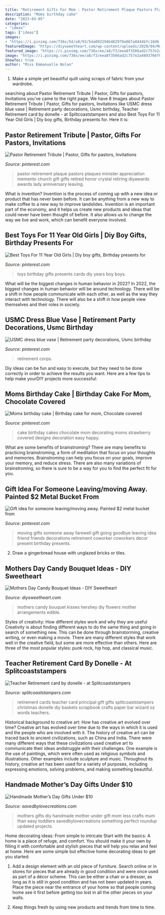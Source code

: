 ```yaml
---
title: "Retirement Gifts For Mom : Pastor Retirement Plaque Pastors Plaques Minister Appreciation Memento Church Gift Gifts Retired Honor Crystal Retiring Diyawards Awards Lady Anniversary Leaving"
description: "Moms birthday cake"
date: "2023-03-05"
categories:
- "ideas"
tags: ["ideas"]
images:
- "https://i.pinimg.com/736x/5d/a0/93/5da093294b482979a067a8444bfc18d6.jpg"
featuredImage: "https://diysweetheart.com/wp-content/uploads/2020/04/Mothers-Day-Candy-Bouquet-Ideas-8.jpg"
featured_image: "https://i.pinimg.com/736x/ee/a8/f3/eea8f3566ad2c757e2a4893766f06609.jpg"
image: "https://i.pinimg.com/736x/ee/a8/f3/eea8f3566ad2c757e2a4893766f06609.jpg"
ShowToc: true
author: "Miss Emmanuelle Nolan"
---
```



1. Make a simple yet beautiful quilt using scraps of fabric from your wardrobe.

	

		
searching about Pastor Retirement Tribute | Pastor, Gifts for pastors, Invitations you've came to the right page. We have 8 Images about Pastor Retirement Tribute | Pastor, Gifts for pastors, Invitations like USMC dress blue vase | Retirement party decorations, Usmc birthday, Teacher Retirement card by donelle - at Splitcoaststampers and also Best Toys For 11 Year Old Girls | Diy boy gifts, Birthday presents for. Here it is:
		
    
## Pastor Retirement Tribute | Pastor, Gifts For Pastors, Invitations

<img loading=lazy src="https://i.pinimg.com/736x/5d/a0/93/5da093294b482979a067a8444bfc18d6.jpg" onerror="this.onerror=null;this.src='https://tse1.mm.bing.net/th?id=OIP.TMpcY1m6FvqfDFfRcgZ8pgHaJ_&amp;pid=15.1';" alt="Pastor Retirement Tribute | Pastor, Gifts for pastors, Invitations">

_Source: pinterest.com_

>pastor retirement plaque pastors plaques minister appreciation memento church gift gifts retired honor crystal retiring diyawards awards lady anniversary leaving. 

	

What is invention?
Invention is the process of coming up with a new idea or product that has never been before. It can be anything from a new way to make coffee to a new way to improve landslides. 
Invention is an important part of the economy, and it helps us create new products and ideas that could never have been thought of before. It also allows us to change the way we live and work, which can benefit everyone involved.

    
## Best Toys For 11 Year Old Girls | Diy Boy Gifts, Birthday Presents For

<img loading=lazy src="https://i.pinimg.com/736x/ee/a8/f3/eea8f3566ad2c757e2a4893766f06609.jpg" onerror="this.onerror=null;this.src='https://tse3.mm.bing.net/th?id=OIP.ydg2s42tl1tPwgedi80z6gHaPG&amp;pid=15.1';" alt="Best Toys For 11 Year Old Girls | Diy boy gifts, Birthday presents for">

_Source: pinterest.com_

>toys birthday gifts presents cards diy years boy boys. 

	

What will be the biggest changes in human behavior in 2022?
In 2022, the biggest changes in human behavior will be around technology. There will be a shift in how people communicate with each other, as well as the way they interact with technology. There will also be a shift in how people view themselves and their roles in society.

    
## USMC Dress Blue Vase | Retirement Party Decorations, Usmc Birthday

<img loading=lazy src="https://i.pinimg.com/736x/b0/33/a1/b033a1e371ae85cb6ada0754e10cbbef.jpg" onerror="this.onerror=null;this.src='https://tse2.mm.bing.net/th?id=OIP.DLHrRhrrihCU3LUCefAoRgHaFj&amp;pid=15.1';" alt="USMC dress blue vase | Retirement party decorations, Usmc birthday">

_Source: pinterest.com_

>retirement corps. 

	

Diy ideas can be fun and easy to execute, but they need to be done correctly in order to achieve the results you want. Here are a few tips to help make yourDIY projects more successful:

    
## Moms Birthday Cake | Birthday Cake For Mom, Chocolate Covered

<img loading=lazy src="https://i.pinimg.com/736x/36/c2/15/36c2150f86f195d26095f83cc6a4607f--mom-birthday-cakes.jpg" onerror="this.onerror=null;this.src='https://tse3.mm.bing.net/th?id=OIP.mySMh1pJiP5ydgoZgc2TowHaNK&amp;pid=15.1';" alt="Moms birthday cake | Birthday cake for mom, Chocolate covered">

_Source: pinterest.com_

>cake birthday cakes chocolate mom decorating moms strawberry covered designs decoration easy happy. 

	

What are some benefits of brainstroming?
There are many benefits to practicing brainstroming, a form of meditation that focus on your thoughts and memories. Brainstroming can help you focus on your goals, improve your memory, and reduce stress. There are also many variations of brainstroming, so there is sure to be a way for you to find the perfect fit for you.

    
## Gift Idea For Someone Leaving/moving Away. Painted $2 Metal Bucket From

<img loading=lazy src="https://i.pinimg.com/736x/95/81/2c/95812cc799290ac6c0c2c2bdda81200b--moving-away-gifts-chalk-pens.jpg" onerror="this.onerror=null;this.src='https://tse3.mm.bing.net/th?id=OIP.NUvZO_Jm2L7PN8PeqQOWAAHaJ3&amp;pid=15.1';" alt="Gift idea for someone leaving/moving away. Painted $2 metal bucket from">

_Source: pinterest.com_

>moving gifts someone away farewell gift going goodbye leaving idea friend friends decorations retirement coworker coworkers decor present birthday presents. 

	

2. Draw a gingerbread house with unglazed bricks or tiles.

    
## Mothers Day Candy Bouquet Ideas - DIY Sweetheart

<img loading=lazy src="https://diysweetheart.com/wp-content/uploads/2020/04/Mothers-Day-Candy-Bouquet-Ideas-8.jpg" onerror="this.onerror=null;this.src='https://tse1.mm.bing.net/th?id=OIP.XqtUxepYZPxVtpKnIqAcaAHaNK&amp;pid=15.1';" alt="Mothers Day Candy Bouquet Ideas - DIY Sweetheart">

_Source: diysweetheart.com_

>mothers candy bouquet kisses hershey diy flowers mother arrangements edible. 

	

Styles of creativity: How different styles work and why they are useful
Creativity is about finding different ways to do the same thing and going in search of something new. This can be done through brainstorming, creative writing, or even making a movie. There are many different styles that work well in the creative field, but some are more effective than others. Here are three of the most popular styles: punk rock, hip hop, and classical music.

    
## Teacher Retirement Card By Donelle - At Splitcoaststampers

<img loading=lazy src="http://images.splitcoaststampers.com/data/gallery/500/2010/05/17/DSC01742_by_donelle.JPG" onerror="this.onerror=null;this.src='https://tse4.mm.bing.net/th?id=OIP.JpaG1_E0kayF9KeZbGtzAQHaJ4&amp;pid=15.1';" alt="Teacher Retirement card by donelle - at Splitcoaststampers">

_Source: splitcoaststampers.com_

>retirement cards teacher card principal gift gifts splitcoaststampers christmas donelle diy baskets scrapbook crafts paper bar wizard oz words teachers. 

	

Historical background to creative art: How has creative art evolved over time?
Creative art has evolved over time due to the ways in which it is used and the people who are involved with it. The history of creative art can be traced back to ancient civilizations, such as China and India. There were many different ways that these civilizations used creative art to communicate their ideas andstruggle with their challenges. One example is the use of paintings, which were often used as religious symbols and illustrations. Other examples include sculpture and music. Throughout its history, creative art has been used for a variety of purposes, including expressing emotions, solving problems, and making something beautiful.

    
## Handmade Mother’s Day Gifts Under $10

<img loading=lazy src="https://savedbylovecreations.com/wp-content/uploads/2012/04/MothersDayGiftsPin.png" onerror="this.onerror=null;this.src='https://tse1.mm.bing.net/th?id=OIP.sLxn_vSi44atdyoNhBNj9AHaJ4&amp;pid=15.1';" alt="Handmade Mother’s Day Gifts Under $10">

_Source: savedbylovecreations.com_

>mothers gifts diy handmade mother under gift mom less crafts mum than easy toddlers savedbylovecreations something perfect roundup updated projects. 

	

Home decorating ideas: From simple to intricate
Start with the basics: A home is a place of refuge, and comfort. You should make it your own by filling it with comfortable and stylish pieces that will help you relax and feel at home. Here are some simple but effective home decorating ideas to get you started:
1. Add a design element with an old piece of furniture. Search online or in stores for pieces that are already in good condition and were once used as part of a décor scheme. This can be either a chair or a dresser, as long as it is still in good condition and has not been updated in years. Place the piece near the entrance of your home so that people coming home see it first before getting too lost in all the other pieces on your walls.

2. Keep things fresh by using new products and trends from time to time.

